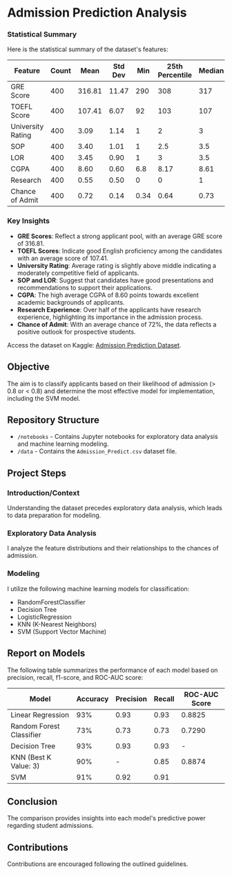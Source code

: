 # Admission Prediction Analysis

### Statistical Summary

Here is the statistical summary of the dataset's features:

| Feature             | Count | Mean  | Std Dev | Min | 25th Percentile | Median | 75th Percentile | Max  |
|---------------------|-------|-------|---------|-----|-----------------|--------|-----------------|------|
| GRE Score           | 400   | 316.81| 11.47   | 290 | 308             | 317    | 325             | 340  |
| TOEFL Score         | 400   | 107.41| 6.07    | 92  | 103             | 107    | 112             | 120  |
| University Rating   | 400   | 3.09  | 1.14    | 1   | 2               | 3      | 4               | 5    |
| SOP                 | 400   | 3.40  | 1.01    | 1   | 2.5             | 3.5    | 4               | 5    |
| LOR                 | 400   | 3.45  | 0.90    | 1   | 3               | 3.5    | 4               | 5    |
| CGPA                | 400   | 8.60  | 0.60    | 6.8 | 8.17            | 8.61   | 9.06            | 9.92 |
| Research            | 400   | 0.55  | 0.50    | 0   | 0               | 1      | 1               | 1    |
| Chance of Admit     | 400   | 0.72  | 0.14    | 0.34| 0.64            | 0.73   | 0.83            | 0.97 |

### Key Insights

- **GRE Scores**: Reflect a strong applicant pool, with an average GRE score of 316.81.
- **TOEFL Scores**: Indicate good English proficiency among the candidates with an average score of 107.41.
- **University Rating**: Average rating is slightly above middle indicating a moderately competitive field of applicants.
- **SOP and LOR**: Suggest that candidates have good presentations and recommendations to support their applications.
- **CGPA**: The high average CGPA of 8.60 points towards excellent academic backgrounds of applicants.
- **Research Experience**: Over half of the applicants have research experience, highlighting its importance in the admission process.
- **Chance of Admit**: With an average chance of 72%, the data reflects a positive outlook for prospective students.


Access the dataset on Kaggle: [Admission Prediction Dataset](https://www.kaggle.com/datasets/adityadeshpande23/admissionpredictioncsv).

## Objective

The aim is to classify applicants based on their likelihood of admission (> 0.8 or < 0.8) and determine the most effective model for implementation, including the SVM model.

## Repository Structure

- `/notebooks` - Contains Jupyter notebooks for exploratory data analysis and machine learning modeling.
- `/data` - Contains the `Admission_Predict.csv` dataset file.

## Project Steps

### Introduction/Context

Understanding the dataset precedes exploratory data analysis, which leads to data preparation for modeling.

### Exploratory Data Analysis

I analyze the feature distributions and their relationships to the chances of admission.

### Modeling

I utilize the following machine learning models for classification:

- RandomForestClassifier
- Decision Tree
- LogisticRegression
- KNN (K-Nearest Neighbors)
- SVM (Support Vector Machine)

## Report on Models

The following table summarizes the performance of each model based on precision, recall, f1-score, and ROC-AUC score:

| Model                   | Accuracy | Precision | Recall | ROC-AUC Score |
|-------------------------|----------|-----------|--------|---------------|
| Linear Regression       | 93%      | 0.93      | 0.93   | 0.8825        |
| Random Forest Classifier| 73%      | 0.73      | 0.73   | 0.7290        |
| Decision Tree           | 93%      | 0.93      | 0.93   | -             |
| KNN (Best K Value: 3)   | 90%      | -         | 0.85   | 0.8874        |
| SVM                     | 91%      | 0.92      | 0.91   |               |


## Conclusion

The comparison provides insights into each model's predictive power regarding student admissions.

## Contributions

Contributions are encouraged following the outlined guidelines.

